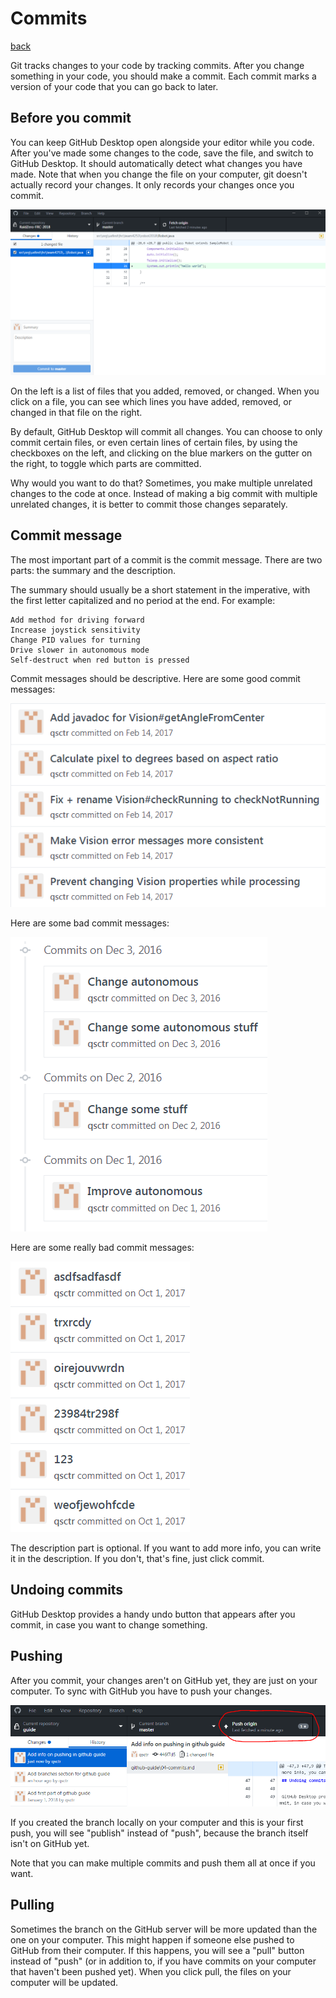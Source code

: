 # Commits

[back](README.md)

Git tracks changes to your code by tracking commits. After you change something in your code, you should make a commit. Each commit marks a version of your code that you can go back to later.

## Before you commit

You can keep GitHub Desktop open alongside your editor while you code. After you've made some changes to the code, save the file, and switch to GitHub Desktop. It should automatically detect what changes you have made. Note that when you change the file on your computer, git doesn't actually record your changes. It only records your changes once you commit.

![](img/committing.png)

On the left is a list of files that you added, removed, or changed. When you click on a file, you can see which lines you have added, removed, or changed in that file on the right.

By default, GitHub Desktop will commit all changes. You can choose to only commit certain files, or even certain lines of certain files, by using the checkboxes on the left, and clicking on the blue markers on the gutter on the right, to toggle which parts are committed.

Why would you want to do that? Sometimes, you make multiple unrelated changes to the code at once. Instead of making a big commit with multiple unrelated changes, it is better to commit those changes separately.

## Commit message

The most important part of a commit is the commit message. There are two parts: the summary and the description.

The summary should usually be a short statement in the imperative, with the first letter capitalized and no period at the end. For example:

```
Add method for driving forward
Increase joystick sensitivity
Change PID values for turning
Drive slower in autonomous mode
Self-destruct when red button is pressed
```

Commit messages should be descriptive. Here are some good commit messages:

![](img/good-commit-messages.png)

Here are some bad commit messages:

![](img/bad-commit-messages.png)

Here are some really bad commit messages:

![](img/really-bad-commit-messages.png)

The description part is optional. If you want to add more info, you can write it in the description. If you don't, that's fine, just click commit.

## Undoing commits

GitHub Desktop provides a handy undo button that appears after you commit, in case you want to change something.

## Pushing

After you commit, your changes aren't on GitHub yet, they are just on your computer. To sync with GitHub you have to push your changes.

![](img/push.png)

If you created the branch locally on your computer and this is your first push, you will see "publish" instead of "push", because the branch itself isn't on GitHub yet.

Note that you can make multiple commits and push them all at once if you want.

## Pulling

Sometimes the branch on the GitHub server will be more updated than the one on your computer. This might happen if someone else pushed to GitHub from their computer. If this happens, you will see a "pull" button instead of "push" (or in addition to, if you have commits on your computer that haven't been pushed yet). When you click pull, the files on your computer will be updated.
